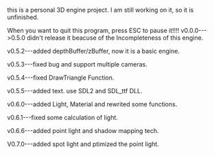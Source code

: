 this is a personal 3D engine project.
I am still working on it, so it is unfinished.

When you want to quit this program, press ESC to pause it!!!!
v0.0.0--->0.5.0 didn't release it beacuse of the Incompleteness of this engine.

v0.5.2---added depthBuffer/zBuffer, now it is a basic engine.


v0.5.3---fixed bug and support multiple cameras.

v0.5.4---fixed DrawTriangle Function.

v0.5.5---added text. use SDL2 and SDL_ttf DLL.


v0.6.0---added Light, Material and rewrited some functions.

v0.6.1---fixed some calculation of light.

v0.6.6---added point light and shadow mapping tech.

V0.7.0---added spot light and ptimized the point light.
